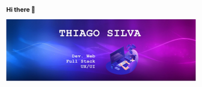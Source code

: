 ### Hi there 👋
<img src="https://github.com/Thiagzz/Thiagzz/blob/main/hh8.jpg">
<!--
**Thiagzz/Thiagzz** is a ✨ _special_ ✨ repository because its `README.md` (this file) appears on your GitHub profile.
https://github.com/Thiagzz/Thiagzz/blob/main/hh8.jpg
Here are some ideas to get you started:

- 🔭 I’m currently working on ...
- 🌱 I’m currently learning ...
- 👯 I’m looking to collaborate on ...
- 🤔 I’m looking for help with ...
- 💬 Ask me about ...
- 📫 How to reach me: ...
- 😄 Pronouns: ...
- ⚡ Fun fact: ...
-->
